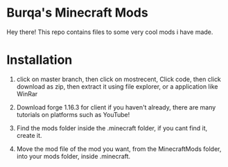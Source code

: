 # Burqa's Minecraft       Mods

Hey there! This repo contains files to some very cool mods i have made.


# Installation 

1.  click on master branch, then click on mostrecent, Click code, then click download as zip, then extract it using file explorer, or a application like WinRar

2. Download forge 1.16.3 for client if you haven't already, there are many tutorials on platforms such as YouTube!

3. Find the mods folder inside the .minecraft folder, if you cant find it, create it.

4. Move the mod file of the mod you want, from the MinecraftMods folder, into your mods folder, inside .minecraft.
